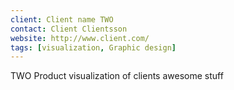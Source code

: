 ```yaml
---
client: Client name TWO
contact: Client Clientsson
website: http://www.client.com/
tags: [visualization, Graphic design]
---
```


TWO Product visualization of clients awesome stuff